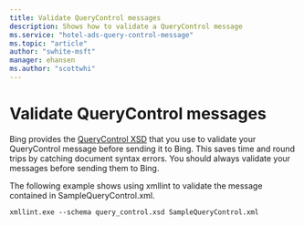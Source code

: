 ```yaml
---
title: Validate QueryControl messages
description: Shows how to validate a QueryControl message
ms.service: "hotel-ads-query-control-message"
ms.topic: "article"
author: "swhite-msft"
manager: ehansen
ms.author: "scottwhi"
---
```


# Validate QueryControl messages

Bing provides the [QueryControl XSD](https://bhacstatic.blob.core.windows.net/schemas/query_control.xsd) that you use to validate your QueryControl message before sending it to Bing. This saves time and round trips by catching document syntax errors. You should always validate your messages before sending them to Bing.

The following example shows using xmllint to validate the message contained in SampleQueryControl.xml.

```
xmllint.exe --schema query_control.xsd SampleQueryControl.xml
```

